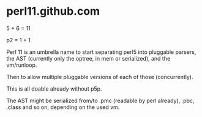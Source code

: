 perl11.github.com
=================

5 + 6 = 11

p2 = 1 + 1

Perl 11 is an umbrella name to start separating perl5 into pluggable parsers, 
the AST (currently only the optree, in mem or serialized),
and the vm/runloop.

Then to allow multiple pluggable versions of each of those (concurrently).

This is all doable already without p5p.

The AST might be serialized from/to .pmc (readable by perl already),
.pbc, .class and so on, depending on the used vm.